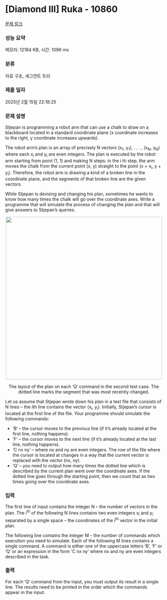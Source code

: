 # [Diamond III] Ruka - 10860 

[문제 링크](https://www.acmicpc.net/problem/10860) 

### 성능 요약

메모리: 12184 KB, 시간: 1096 ms

### 분류

자료 구조, 세그먼트 트리

### 제출 일자

2025년 2월 15일 22:18:25

### 문제 설명

<p>Stjepan is programming a robot arm that can use a chalk to draw on a blackboard located in a standard coordinate plane (x coordinate increases to the right, y coordinate increases upwards).</p>

<p>The robot arm’s plan is an array of precisely N vectors (x<sub>1</sub>, y<sub>1</sub>), . . . , (x<sub>N</sub>, y<sub>N</sub>) where each x<sub>i</sub> and y<sub>i</sub> are even integers. The plan is executed by the robot arm starting from point (1, 1) and making N steps: in the i th step, the arm moves the chalk from the current point (x, y) straight to the point (x + x<sub>i</sub>, y + y<sub>i</sub>). Therefore, the robot arm is drawing a kind of a broken line in the coordinate plane, and the segments of that broken line are the given vectors.</p>

<p>While Stjepan is devising and changing his plan, sometimes he wants to know how many times the chalk will go over the coordinate axes. Write a programme that will simulate the process of changing the plan and that will give answers to Stjepan’s queries.</p>

<p style="text-align: center;"><img alt="" src="https://onlinejudgeimages.s3-ap-northeast-1.amazonaws.com/problem/10860/1.png" style="height:520px; width:501px"></p>

<p style="text-align: center;">The layout of the plan on each ‘Q‘ command in the second test case. The dotted line marks the segment that was most recently changed.</p>

<p>Let us assume that Stjepan wrote down his plan in a text file that consists of N lines – the ith line contains the vector (x<sub>i</sub>, y<sub>i</sub>). Initially, Stjepan’s cursor is located at the first line of the file. Your programme should simulate the following commands:</p>

<ul>
	<li>‘B‘ – the cursor moves to the previous line (if it’s already located at the first line, nothing happens).</li>
	<li>‘F‘ – the cursor moves to the next line (if it’s already located at the last line, nothing happens).</li>
	<li>‘C nx ny‘ – where nx and ny are even integers. The row of the file where the cursor is located at changes in a way that the current vector is replaced with the vector (nx, ny).</li>
	<li>‘Q‘ – you need to output how many times the dotted line which is described by the current plan went over the coordinate axes. If the dotted line goes through the starting point, then we count that as two times going over the coordinate axes.</li>
</ul>

### 입력 

 <p>The first line of input contains the integer N – the number of vectors in the plan. The i<sup>th</sup> of the following N lines contains two even integers x<sub>i</sub> and y<sub>i</sub> separated by a single space – the coordinates of the i<sup>th</sup> vector in the initial plan.</p>

<p>The following line contains the integer M – the number of commands which execution you need to simulate. Each of the following M lines contains a single command. A command is either one of the uppercase letters ‘B’, ‘F’ or ‘Q’ or an expression in the form ‘C nx ny’ where nx and ny are even integers described in the task.</p>

### 출력 

 <p>For each ‘Q‘ command from the input, you must output its result in a single line. The results need to be printed in the order which the commands appear in the input.</p>

